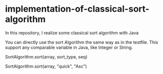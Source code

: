 # implementation-of-classical-sort-algorithm
In this repository, I realize some classical sort algorithm with Java

You can directly use the sort Algorithm the same way as in the testfile. This support any comparable variable in Java, like Integer or String.

SortAlgorithm.sort(array, sort_type, seq)

SortAlgorithm.sort(array, "quick", "Asc")
